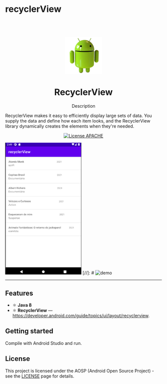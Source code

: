 # recyclerView


<h1 align="center">
<br>
  <img src="imagens/android_logo_PNG27.png" alt="Android Logo" width="120">
<br>
<br>
RecyclerView
</h1>

<p align="center">Description</p>

RecyclerView makes it easy to efficiently display large sets of data. You supply the data and define how each item looks, and the RecyclerView library dynamically creates the elements when they're needed.

<p align="center">
  <a href="http://www.apache.org/licenses/LICENSE-2.0">
    <img src="http://www.apache.org/img/ASF20thAnniversary.jpg" alt="License APACHE">
  </a>
</p>

[//]: # (Add your gifs/images here:)
<div>
  <img src="imagens/recyclerView.png" alt="screen" height="425">
  [//]: # <img src="IMAGE_2_URL" alt="demo" height="425">
</div>

<hr />


## Features
[//]: # (Add the features of your project here:)


- ⚛️ **Java 8**
- ⚛️ **RecyclerView** — https://developer.android.com/guide/topics/ui/layout/recyclerview.

## Getting started

Compile with Android Studio and run.


## License

This project is licensed under the AOSP (Android Open Source Project) - see the [LICENSE](http://www.apache.org/licenses/LICENSE-2.0) page for details.
